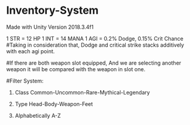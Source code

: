 # Inventory-System

Made with Unity Version 2018.3.4f1

1 STR = 12 HP
1 INT = 14 MANA
1 AGI = 0.2% Dodge, 0.15% Crit Chance
#Taking in consideration that, 
Dodge and critical strike stacks additively with each agi point. 

#If there are both weapon slot equipped,
And we are selecting another weapon it will be compared with the weapon in slot one.

#Filter System:
1. Class
Common-Uncommon-Rare-Mythical-Legendary

2. Type
Head-Body-Weapon-Feet

3. Alphabetically
A-Z
